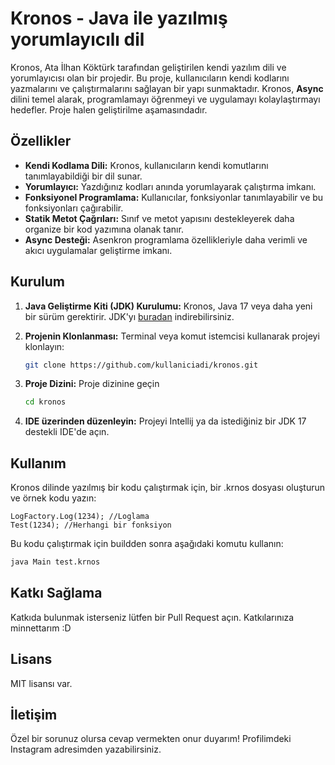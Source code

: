 # Kronos - Java ile yazılmış yorumlayıcılı dil

Kronos, Ata İlhan Köktürk tarafından geliştirilen kendi yazılım dili ve yorumlayıcısı olan bir projedir. Bu proje, kullanıcıların kendi kodlarını yazmalarını ve
çalıştırmalarını sağlayan bir yapı sunmaktadır. Kronos, **Async** dilini temel alarak, programlamayı öğrenmeyi ve
uygulamayı kolaylaştırmayı hedefler. Proje halen geliştirilme aşamasındadır.

## Özellikler

- **Kendi Kodlama Dili:** Kronos, kullanıcıların kendi komutlarını tanımlayabildiği bir dil sunar.
- **Yorumlayıcı:** Yazdığınız kodları anında yorumlayarak çalıştırma imkanı.
- **Fonksiyonel Programlama:** Kullanıcılar, fonksiyonlar tanımlayabilir ve bu fonksiyonları çağırabilir.
- **Statik Metot Çağrıları:** Sınıf ve metot yapısını destekleyerek daha organize bir kod yazımına olanak tanır.
- **Async Desteği:** Asenkron programlama özellikleriyle daha verimli ve akıcı uygulamalar geliştirme imkanı.

## Kurulum

1. **Java Geliştirme Kiti (JDK) Kurulumu:**
   Kronos, Java 17 veya daha yeni bir sürüm gerektirir.
   JDK'yı [buradan](https://www.oracle.com/java/technologies/javase/jdk17-archive-downloads.html) indirebilirsiniz.

2. **Projenin Klonlanması:**
   Terminal veya komut istemcisi kullanarak projeyi klonlayın:
   ```bash
   git clone https://github.com/kullaniciadi/kronos.git
   ```
3. **Proje Dizini:**
   Proje dizinine geçin
   ```bash
   cd kronos
   ```
4. **IDE üzerinden düzenleyin:**
   Projeyi Intellij ya da istediğiniz bir JDK 17 destekli IDE'de açın.

## Kullanım

Kronos dilinde yazılmış bir kodu çalıştırmak için, bir .krnos dosyası oluşturun ve örnek kodu yazın:

  ```krnos
  LogFactory.Log(1234); //Loglama
  Test(1234); //Herhangi bir fonksiyon
  ```

Bu kodu çalıştırmak için buildden sonra aşağıdaki komutu kullanın:

  ```bash
  java Main test.krnos
  ```

## Katkı Sağlama

Katkıda bulunmak isterseniz lütfen bir Pull Request açın. Katkılarınıza minnettarım :D

## Lisans

MIT lisansı var.

## İletişim

Özel bir sorunuz olursa cevap vermekten onur duyarım! Profilimdeki Instagram adresimden yazabilirsiniz.
